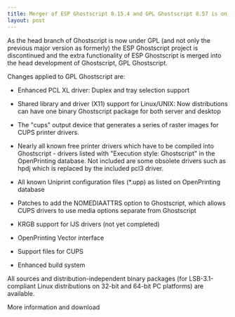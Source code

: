 ```yaml
---
title: Merger of ESP Ghostscript 8.15.4 and GPL Ghostscript 8.57 is on its way
layout: post
---
```


As the head branch of Ghostscript is now under GPL (and not only theprevious major version as formerly) the ESP Ghostscript project isdiscontinued and the extra functionality of ESP Ghostscript is merged into the head development of Ghostscript, GPL Ghostscript.
  Changes applied to GPL Ghostscript are:
   
- Enhanced PCL XL driver: Duplex and tray selection support 
- Shared library and driver (X11) support for Linux/UNIX: Now distributions can have one binary Ghostscript package for both server and desktop 
- The "cups" output device that generates a series of raster images for CUPS printer drivers. 
- Nearly all known free printer drivers which have to be compiled into Ghostscript - drivers listed with "Execution style: Ghostscript" in the OpenPrinting database. Not included are some obsolete drivers such as hpdj which is replaced by the included pcl3 driver. 
- All known Uniprint configuration files (*.upp) as listed on OpenPrinting database 
- Patches to add the NOMEDIAATTRS option to Ghostscript, which allows CUPS drivers to use media options separate from Ghostscript 
- KRGB support for IJS drivers (not yet completed) 
- OpenPrinting Vector interface 
- Support files for CUPS 
- Enhanced build system   All sources and distribution-independent binary packages (for LSB-3.1-compliant Linux distributions on 32-bit and 64-bit PC platforms) are available.
  More information and download
